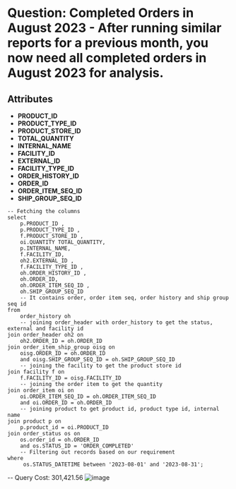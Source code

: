 # Question:  Completed Orders in August 2023 - After running similar reports for a previous month, you now need all completed orders in August 2023 for analysis.

## Attributes
- **PRODUCT_ID**  
- **PRODUCT_TYPE_ID**  
- **PRODUCT_STORE_ID**  
- **TOTAL_QUANTITY**  
- **INTERNAL_NAME**  
- **FACILITY_ID**  
- **EXTERNAL_ID**  
- **FACILITY_TYPE_ID**  
- **ORDER_HISTORY_ID**  
- **ORDER_ID**  
- **ORDER_ITEM_SEQ_ID**  
- **SHIP_GROUP_SEQ_ID**
  
```
-- Fetching the columns 
select
	p.PRODUCT_ID ,
	p.PRODUCT_TYPE_ID ,
	f.PRODUCT_STORE_ID ,
	oi.QUANTITY TOTAL_QUANTITY,
	p.INTERNAL_NAME,
	f.FACILITY_ID,
	oh2.EXTERNAL_ID ,
	f.FACILITY_TYPE_ID ,
	oh.ORDER_HISTORY_ID ,
	oh.ORDER_ID,
	oh.ORDER_ITEM_SEQ_ID ,
	oh.SHIP_GROUP_SEQ_ID 
	-- It contains order, order item seq, order history and ship group seq id
from
	order_history oh
	-- joining order_header with order_history to get the status, external and facility id
join order_header oh2 on
	oh2.ORDER_ID = oh.ORDER_ID
join order_item_ship_group oisg on
	oisg.ORDER_ID = oh.ORDER_ID
	and oisg.SHIP_GROUP_SEQ_ID = oh.SHIP_GROUP_SEQ_ID
	-- joining the facility to get the product store id
join facility f on
	f.FACILITY_ID = oisg.FACILITY_ID
	-- joining the order item to get the quantity
join order_item oi on
	oi.ORDER_ITEM_SEQ_ID = oh.ORDER_ITEM_SEQ_ID
	and oi.ORDER_ID = oh.ORDER_ID
	-- joining product to get product id, product type id, internal name
join product p on
	p.product_id = oi.PRODUCT_ID
join order_status os on
	os.order_id = oh.ORDER_ID
	and os.STATUS_ID = 'ORDER_COMPLETED'
	-- Filtering out records based on our requirement
where
	 os.STATUS_DATETIME between '2023-08-01' and '2023-08-31';

```

-- Query Cost: 301,421.56
![image](https://github.com/user-attachments/assets/8980bf18-4329-4009-b3ad-8e6c17db8432)

